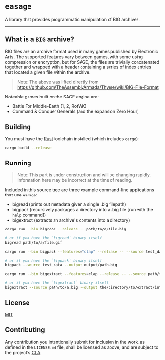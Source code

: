 # `easage`

A library that provides programmatic manipulation of BIG archives.

---

## What is a `BIG` archive?

BIG files are an archive format used in many games published by Electronic Arts.
The supported features vary between games, with some using compression or
encryption, but for SAGE, the files are trivially concatenated together and
wrapped with a header containing a series of index entries that located a given
file within the archive.

> Note: The above was lifted directly from https://github.com/TheAssemblyArmada/Thyme/wiki/BIG-File-Format

Noteable games built on the SAGE engine are:
* Battle For Middle-Earth (1, 2, RotWK)
* Command & Conquer Generals (and the expansion Zero Hour)

## Building

You must have the [Rust](https://rust-lang.org) toolchain installed (which includes `cargo`):

```sh
cargo build --release
```

## Running

> Note: This part is under construction and will be changing rapidly. Information here may be incorrect at the time of reading.

Included in this source tree are three example command-line applications that use `easage`:

* bigread (prints out metadata given a single .big filepath)
* bigpack (recursively packages a directory into a .big file [run with the `help` command])
* bigextract (extracts an archive's contents into a directory)

```sh
cargo run --bin bigread --release -- path/to/a/file.big

# or if you have the `bigread` binary itself
bigread path/to/a/file.gif
```

```sh
cargo run --bin bigpack --features="clap" --release -- --source test_data --output output/path.big

# or if you have the `bigpack` binary itself
bigpack --source test_data --output output/path.big
```

```sh
cargo run --bin bigextract --features=clap --release -- --source path/to/a.big --output the/directory/to/extract/into/

# or if you have the `bigextract` binary itself
bigextract --source path/to/a.big --output the/directory/to/extract/into/
```

## License

[MIT](LICENSE.md)

## Contributing

Any contribution you intentionally submit for inclusion in the work, as defined
in the `LICENSE.md` file, shall be licensed as above, and are subject to the
project's [CLA](https://gist.github.com/Phrohdoh/d402395a3d8c453e4399f7ae345c0d72).